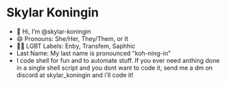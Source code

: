 # Skylar Koningin
- 👋 Hi, I’m @skylar-koningin
- 😄 Pronouns: She/Her, They/Them, or It
- 🏳️‍🌈 LGBT Labels: Enby, Transfem, Saphhic 
- Last Name: My last name is pronounced "koh-ning-in"
- I code shell for fun and to automate stuff. If you ever need anthing done in a single shell script and you dont want to code it, send me a dm on discord at skylar_koningin and i'll code it!
